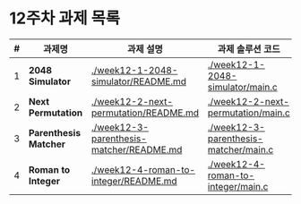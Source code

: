 # 12주차 과제 목록

| #   | 과제명                     | 과제 설명                                                                                | 과제 솔루션 코드                                                                      |
|-----|-------------------------|--------------------------------------------------------------------------------------|--------------------------------------------------------------------------------|
| 1   | **2048 Simulator**      | [./week12-1-2048-simulator/README.md](./week12-1-2048-simulator/README.md)           | [./week12-1-2048-simulator/main.c](./week12-1-2048-simulator/main.c)           |
| 2   | **Next Permutation**    | [./week12-2-next-permutation/README.md](./week12-2-next-permutation/README.md)       | [./week12-2-next-permutation/main.c](./week12-2-next-permutation/main.c)       |
| 3   | **Parenthesis Matcher** | [./week12-3-parenthesis-matcher/README.md](./week12-3-parenthesis-matcher/README.md) | [./week12-3-parenthesis-matcher/main.c](./week12-3-parenthesis-matcher/main.c) |
| 4   | **Roman to Integer**    | [./week12-4-roman-to-integer/README.md]([./week12-4-roman-to-integer/README.md])     | [./week12-4-roman-to-integer/main.c](./week12-4-roman-to-integer/main.c)       |
